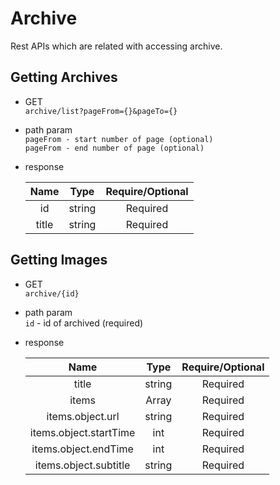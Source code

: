 # Archive

Rest APIs which are related with accessing archive.

## Getting Archives
* GET <br> 
`archive/list?pageFrom={}&pageTo={}`

* path param <br>
`pageFrom - start number of page (optional)` <br> 
`pageFrom - end number of page (optional)`
 
* response

    Name | Type |Require/Optional| 
    :-----------:|:-------------:|:-------------:|
    id|string|Required
    title|string|Required
    
## Getting Images
* GET <br> 
`archive/{id}`

* path param <br>
  `id` - id of archived (required)

* response

    Name | Type |Require/Optional| 
    :-----------:|:-------------:|:-------------:|
    title|string|Required
    items|Array|Required
    items.object.url|string|Required
    items.object.startTime|int|Required
    items.object.endTime|int|Required
    items.object.subtitle|string|Required